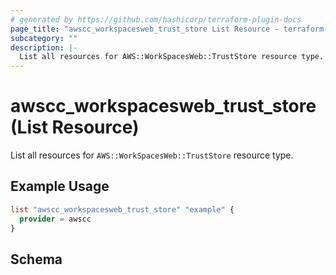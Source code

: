 ```yaml
---
# generated by https://github.com/hashicorp/terraform-plugin-docs
page_title: "awscc_workspacesweb_trust_store List Resource - terraform-provider-awscc"
subcategory: ""
description: |-
  List all resources for AWS::WorkSpacesWeb::TrustStore resource type.
---
```


# awscc_workspacesweb_trust_store (List Resource)

List all resources for `AWS::WorkSpacesWeb::TrustStore` resource type.

## Example Usage

```terraform
list "awscc_workspacesweb_trust_store" "example" {
  provider = awscc
}
```

<!-- schema generated by tfplugindocs -->
## Schema
